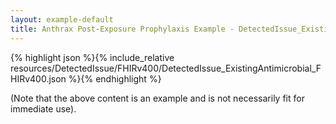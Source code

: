 ```yaml
---
layout: example-default
title: Anthrax Post-Exposure Prophylaxis Example - DetectedIssue_ExistingAntimicrobial_FHIRv400.
---
```


{% highlight json %}{% include_relative resources/DetectedIssue/FHIRv400/DetectedIssue_ExistingAntimicrobial_FHIRv400.json %}{% endhighlight %}

(Note that the above content is an example and is not necessarily fit for immediate use).
